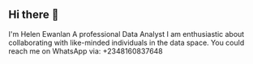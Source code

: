 ## Hi there 👋
I'm Helen Ewanlan
A professional Data Analyst
I am enthusiastic about collaborating with like-minded individuals in the data space.
You could reach me on WhatsApp via: +2348160837648
<!--
**HelenEwanlan/HelenEwanlan** is a ✨ _special_ ✨ repository because its `README.md` (this file) appears on your GitHub profile.

Here are some ideas to get you started:

- 🔭 I’m currently working on ... This is Helen Ewanlan, a Pharmacist and a Data Analyst.
- 🌱 I’m currently learning ...
- 👯 I’m looking to collaborate on ...
- 🤔 I’m looking for help with ...
- 💬 Ask me about ...
- 📫 How to reach me: ...
- 😄 Pronouns: ...
- ⚡ Fun fact: ...
-->
